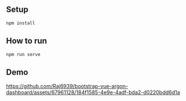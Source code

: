 ## Setup
```npm install```

## How to run
```npm run serve```

## Demo



https://github.com/Raj6939/bootstrap-vue-argon-dashboard/assets/67961128/184f1585-4e9e-4adf-bda2-d0220bdd6d1a

